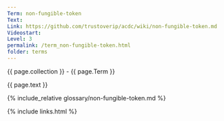 ```yaml
---
Term: non-fungible-token
Text: 
Link: https://github.com/trustoverip/acdc/wiki/non-fungible-token.md
Videostart: 
Level: 3
permalink: /term_non-fungible-token.html
folder: terms
---
```


{{ page.collection }} - {{ page.Term }}

   {{ page.text }}

{% include_relative glossary/non-fungible-token.md %}

 {% include links.html %} 

